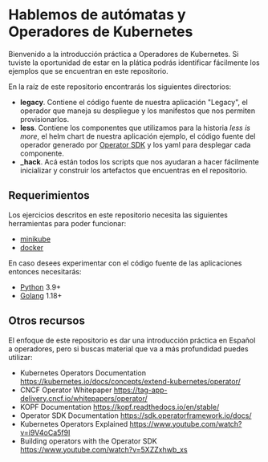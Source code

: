 # Hablemos de autómatas y Operadores de Kubernetes

Bienvenido a la introducción práctica a Operadores de Kubernetes. Si tuviste la
oportunidad de estar en la plática podrás identificar fácilmente los ejemplos
que se encuentran en este repositorio.

En la raíz de este repositorio encontrarás los siguientes directorios:

- **legacy**. Contiene el código fuente de nuestra aplicación "Legacy", el
  operador que maneja su despliegue y los manifestos que nos permiten
  provisionarlos.
- **less**. Contiene los componentes que utilizamos para la historia *less is
  more*, el helm chart de nuestra aplicación ejemplo, el código fuente del
  operador generado por
  [Operator SDK](https://sdk.operatorframework.io/docs/installation/) y los yaml
  para desplegar cada componente.
- **\_hack**. Acá están todos los scripts que nos ayudaran a hacer fácilmente
  inicializar y construir los artefactos que encuentras en el repositorio.

## Requerimientos

Los ejercicios descritos en este repositorio necesita las siguientes
herramientas para poder funcionar:

- [minikube](https://minikube.sigs.k8s.io/docs/start/)
- [docker](https://www.docker.com/products/docker-desktop/)

En caso desees experimentar con el código fuente de las aplicaciones entonces necesitarás:

- [Python](https://www.python.org/downloads/) 3.9+
- [Golang](https://go.dev/doc/install) 1.18+

## Otros recursos

El enfoque de este repositorio es dar una introducción práctica en Español a
operadores, pero si buscas material que va a más profundidad puedes utilizar:

- Kubernetes Operators Documentation <https://kubernetes.io/docs/concepts/extend-kubernetes/operator/>
- CNCF Operator Whitepaper <https://tag-app-delivery.cncf.io/whitepapers/operator/>
- KOPF Documentation <https://kopf.readthedocs.io/en/stable/>
- Operator SDK Documentation <https://sdk.operatorframework.io/docs/>
- Kubernetes Operators Explained <https://www.youtube.com/watch?v=i9V4oCa5f9I>
- Building operators with the Operator SDK <https://www.youtube.com/watch?v=5XZZxhwb_xs>

